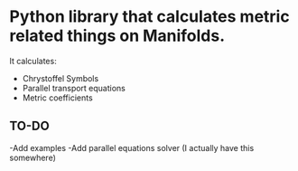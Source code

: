 # Python library that calculates metric related things on Manifolds.

It calculates:
- Chrystoffel Symbols
- Parallel transport equations
- Metric coefficients

## TO-DO
-Add examples
-Add parallel equations solver (I actually have this somewhere)
